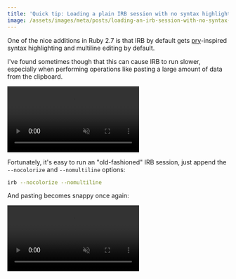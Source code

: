 ```yaml
---
title: 'Quick tip: Loading a plain IRB session with no syntax highlighting or multiline editing in Ruby 2.7+'
image: /assets/images/meta/posts/loading-an-irb-session-with-no-syntax-highlighting-or-multiline.png
---
```


One of the nice additions in Ruby 2.7 is that IRB by default gets [pry](https://github.com/pry/pry)-inspired syntax highlighting and multiline editing by default.

I've found sometimes though that this can cause IRB to run slower, especially when performing operations like pasting a large amount of data from the clipboard.

<!-- excerpt -->

<video autoplay loop muted playsinline>
  <source src='/assets/images/posts/loading-an-irb-session-with-no-syntax-highlighting-or-multiline/irb-highlighted-paste.mp4' type='video/mp4'>
</video>

Fortunately, it's easy to run an "old-fashioned" IRB session, just append the `--nocolorize` and `--nomultiline` options:

```sh
irb --nocolorize --nomultiline
```

And pasting becomes snappy once again:

<video autoplay loop muted playsinline>
  <source src='/assets/images/posts/loading-an-irb-session-with-no-syntax-highlighting-or-multiline/irb-plain-paste.mp4' type='video/mp4'>
</video>
